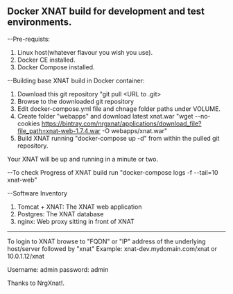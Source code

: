 ## Docker XNAT build for development and test environments.

--Pre-requists:
   1) Linux host(whatever flavour you wish you use).
   2) Docker CE installed.
   2) Docker Compose installed.

--Building base XNAT build in Docker container:

   1) Download this git repository "git pull <URL to .git>
   2) Browse to the downloaded git repository 
   3) Edit docker-compose.yml file and chnage folder paths under VOLUME.
   3) Create folder "webapps" and  download latest xnat.war 
   "wget --no-cookies https://bintray.com/nrgxnat/applications/download_file?file_path=xnat-web-1.7.4.war -O webapps/xnat.war"
   4) Build XNAT running "docker-compose up -d" from within the pulled git repository.

Your XNAT will be up and running in a minute or two.

--To check Progress of XNAT build run "docker-compose logs -f --tail=10 xnat-web"

--Software Inventory 
   1) Tomcat + XNAT: The XNAT web application
   2) Postgres: The XNAT database
   3) nginx: Web proxy sitting in front of XNAT

--------------
To login to XNAT browse to "FQDN" or "IP" address of the underlying host/server followed by "xnat" Example: xnat-dev.mydomain.com/xnat or 10.0.1.12/xnat

Username: admin
password: admin 

Thanks to NrgXnat!.
